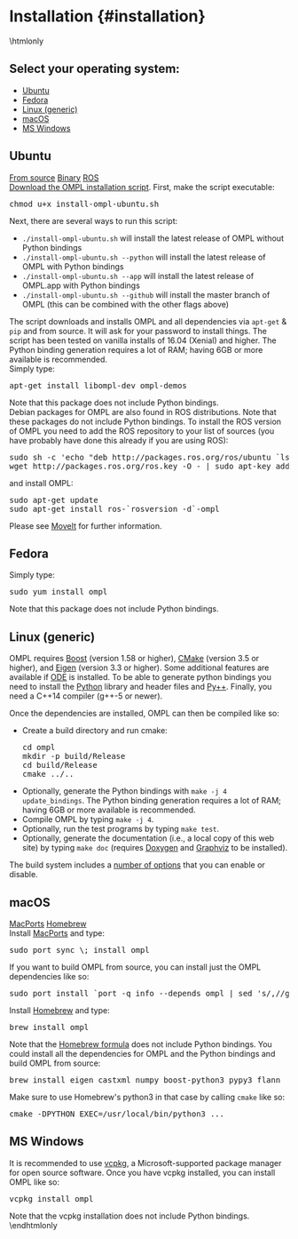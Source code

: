 # Installation {#installation}

\htmlonly
<div class="panel">
  <h2>Select your operating system:</h2>
  <!-- Nav tabs -->
  <ul class="nav nav-pills" role="tablist">
    <li class="nav-item"><a class="nav-link active" id="ubuntu-tab" data-toggle="pill" href="#ubuntu" role="tab" aria-controls="ubuntu" aria-selected="true">Ubuntu</a></li>
    <li class="nav-item"><a class="nav-link" id="fedora-tab" data-toggle="pill" href="#fedora" role="tab" aria-controls="fedora" aria-selected="false">Fedora</a></li>
    <li class="nav-item"><a class="nav-link" id="linux-tab" data-toggle="pill" href="#linux" role="tab" aria-controls="linux" aria-selected="false">Linux (generic)</a></li>
    <li class="nav-item"><a class="nav-link" id="osx-tab" data-toggle="pill" href="#osx" role="tab" aria-controls="macos" aria-selected="false">macOS</a></li>
    <li class="nav-item"><a class="nav-link" id="windows-tab" data-toggle="pill" href="#windows" role="tab" aria-controls="windows" aria-selected="false">MS Windows</a></li>
  </ul>
</div>

<!-- Tab panes -->
<div class="tab-content">
  <div class="tab-pane fade show active" id="ubuntu" role="tabpanel" aria-labelledby="ubuntu-tab">
    <h2>Ubuntu</h2>
    <nav>
    <div class="nav nav-tabs" role="tablist">
      <a class="nav-item nav-link active" data-toggle="tab" href="#ubuntusource" aria-controls="ubuntusource" role="tab">From source</a>
      <a class="nav-item nav-link" data-toggle="tab" href="#ubuntubinary" aria-controls="ubuntubinary" role="tab" data-toggle="tab">Binary</a>
      <a class="nav-item nav-link" data-toggle="tab" href="#ubunturos" aria-controls="ubunturos" role="tab" data-toggle="tab">ROS</a>
    </div>
    </nav>
    <div class="tab-content">
      <div role="tabpanel" class="tab-pane fade show active" id="ubuntusource">
        <a href="install-ompl-ubuntu.sh">Download the OMPL installation script</a>. First, make the script executable:
        <pre class="fragment">chmod u+x install-ompl-ubuntu.sh</pre>
        Next, there are several ways to run this script:
         <ul>
           <li><code>./install-ompl-ubuntu.sh</code> will install the latest release of OMPL without Python bindings</li>
           <li><code>./install-ompl-ubuntu.sh --python</code> will install the latest release of OMPL with Python bindings</li>
           <li><code>./install-ompl-ubuntu.sh --app</code> will install the latest release of OMPL.app with Python bindings</li>
           <li><code>./install-ompl-ubuntu.sh --github</code> will install the master branch of OMPL (this can be combined with the other flags above)</li>         </ul>
         The script downloads and installs OMPL and all dependencies via <code>apt-get</code> &amp; <code>pip</code> and from source. It will ask for your password to install things. The script has been tested on vanilla installs of 16.04 (Xenial) and higher. The Python binding generation requires a lot of RAM; having 6GB or more available is recommended.
      </div>
      <div role="tabpanel" class="tab-pane fade" id="ubuntubinary">
        Simply type:
        <pre class="fragment">apt-get install libompl-dev ompl-demos</pre>
        Note that this package does not include Python bindings.
      </div>
      <div role="tabpanel" class="tab-pane fade" id="ubunturos">
        Debian packages for OMPL are also found in ROS distributions. Note that these packages do not include Python bindings. To install the ROS version of OMPL you need to add the ROS repository to your list of sources (you have probably have done this already if you are using ROS):
        <pre class="fragment">sudo sh -c 'echo "deb http://packages.ros.org/ros/ubuntu `lsb_release -sc` main" > /etc/apt/sources.list.d/ros-latest.list'
wget http://packages.ros.org/ros.key -O - | sudo apt-key add -</pre>
        and install OMPL:
        <pre class="fragment">sudo apt-get update
sudo apt-get install ros-`rosversion -d`-ompl</pre>
        Please see <a href="https://moveit.ros.org">MoveIt</a> for further information.
      </div>
    </div>
  </div>

  <!-- Fedora -->
  <div class="tab-pane fade" id="fedora" role="tabpanel" aria-labelledby="fedora-tab">
    <h2>Fedora</h2>
    Simply type:
    <pre class="fragment">sudo yum install ompl</pre>
    Note that this package does not include Python bindings.
  </div>

  <!-- Linux (generic) -->
  <div class="tab-pane fade" id="linux" role="tabpanel" aria-labelledby="linux-tab">
    <h2>Linux (generic)</h2>
    <p>OMPL requires <a href="https://www.boost.org">Boost</a> (version 1.58 or higher), <a href="https://www.cmake.org">CMake</a> (version 3.5 or higher), and <a href="http://eigen.tuxfamily.org">Eigen</a> (version 3.3 or higher). Some additional features are available if <a href="http://www.ode.org">ODE</a> is installed.
    To be able to generate python bindings you need to install the <a href="https://www.python.org">Python</a> library and header files and <a href="installPyPlusPlus.html">Py++</a>.
    Finally, you need a C++14 compiler (g++-5 or newer).</p>
    <p>Once the dependencies are installed, OMPL can then be compiled like so:</p>
    <ul>
    <li>Create a build directory and run cmake: <pre class="fragment">cd ompl
mkdir -p build/Release
cd build/Release
cmake ../..</pre></li>
    <li>Optionally, generate the Python bindings with <code>make -j 4 update_bindings</code>. The Python binding generation requires a lot of RAM; having 6GB or more available is recommended.</li>
    <li>Compile OMPL by typing <code>make -j 4</code>.</li>
    <li>Optionally, run the test programs by typing <code>make test</code>.</li>
    <li>Optionally, generate the documentation (i.e., a local copy of this web site) by typing <code>make doc</code> (requires <a href="http://www.doxygen.org">Doxygen</a> and <a href="http://www.graphviz.org">Graphviz</a> to be installed).</li>
    </ul>
    <p>The build system includes a <a href="buildOptions.html">number of options</a> that you can enable or disable.</p>
  </div>

  <!-- macOS -->
  <div class="tab-pane fade" id="osx" role="tabpanel" aria-labelledby="osx-tab">
    <h2>macOS</h2>
    <div class="nav nav-tabs" role="tablist">
      <a class="nav-item nav-link active" data-toggle="tab" href="#osxmacports" aria-controls="osxmacports" role="tab">MacPorts</a>
      <a class="nav-item nav-link" data-toggle="tab" href="#osxhomebrew" aria-controls="osxhomebrew" role="tab">Homebrew</a>
    </div>
    <div class="tab-content">
      <div role="tabpanel" class="tab-pane fade show active" id="osxmacports">
        Install <a href="https://www.macports.org">MacPorts</a> and type:<pre class="fragment">sudo port sync \; install ompl</pre>
        If you want to build OMPL from source, you can install just the OMPL dependencies like so:
        <pre class="fragment">sudo port install `port -q info --depends ompl | sed 's/,//g'`</pre>
      </div>
      <div role="tabpanel" class="tab-pane fade" id="osxhomebrew">
        Install <a href="https://brew.sh">Homebrew</a> and type:
        <pre class="fragment">brew install ompl</pre>
        Note that the <a href="https://formulae.brew.sh/formula/ompl">Homebrew formula</a> does not include Python bindings. You could install all the dependencies for OMPL and the Python bindings and build OMPL from source:
        <pre class="fragment">brew install eigen castxml numpy boost-python3 pypy3 flann</pre>
        Make sure to use Homebrew's python3 in that case by calling <code>cmake</code> like so:
        <pre class="fragment">cmake -DPYTHON_EXEC=/usr/local/bin/python3 ...</pre>
      </div>
    </div>
  </div>

  <!-- Windows -->
  <div class="tab-pane fade" id="windows" role="tabpanel" aria-labelledby="windows-tab">
    <h2>MS Windows</h2>
    It is recommended to use <a href="https://vcpkg.readthedocs.io/en/latest/">vcpkg</a>, a Microsoft-supported package manager for open source software. Once you have vcpkg installed, you can install OMPL like so:
    <pre class="fragment">vcpkg install ompl</pre>
    Note that the vcpkg installation does not include Python bindings.
  </div>
</div>
\endhtmlonly
